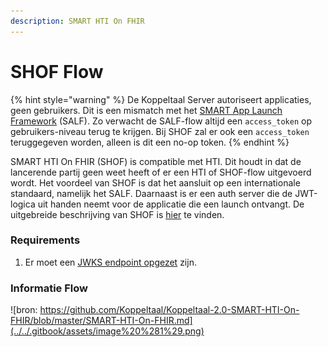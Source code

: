 ```yaml
---
description: SMART HTI On FHIR
---
```


# SHOF Flow

{% hint style="warning" %}
De Koppeltaal Server autoriseert applicaties, geen gebruikers. Dit is een mismatch met het [SMART App Launch Framework](http://www.hl7.org/fhir/smart-app-launch/) \(SALF\). Zo verwacht de SALF-flow altijd een `access_token` op gebruikers-niveau  terug te krijgen. Bij SHOF zal er ook een `access_token` teruggegeven worden, alleen is dit een no-op token.
{% endhint %}

SMART HTI On FHIR \(SHOF\) is compatible met HTI. Dit houdt in dat de lancerende partij geen weet heeft of er een HTI of SHOF-flow uitgevoerd wordt. Het voordeel van SHOF is dat het aansluit op een internationale standaard, namelijk het SALF. Daarnaast is er een auth server die de JWT-logica uit handen neemt voor de applicatie die een launch ontvangt. De uitgebreide beschrijving van SHOF is [hier](https://github.com/Koppeltaal/Koppeltaal-2.0-SMART-HTI-On-FHIR/blob/master/SMART-HTI-On-FHIR.md) te vinden. 

### Requirements

1. Er moet een [JWKS endpoint opgezet](../connectie-maken-met-koppeltaal/requirements/jwks-opzetten.md) zijn.

### Informatie Flow

![bron: https://github.com/Koppeltaal/Koppeltaal-2.0-SMART-HTI-On-FHIR/blob/master/SMART-HTI-On-FHIR.md](../../.gitbook/assets/image%20%281%29.png)

